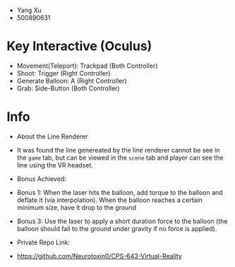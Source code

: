 + Yang Xu
+ 500890631

# Key Interactive (Oculus)
- Movement(Teleport): Trackpad (Both Controller)
- Shoot: Trigger (Right Controller)
- Generate Balloon: A (Right Controller)
- Grab: Side-Button (Both Controller)

# Info
+ About the Line Renderer
+   It was found the line genereated by the line renderer cannot be see in the `game` tab, but can be viewed in the `scene` tab and player can see the line using the VR headset.

+ Bonus Achieved:
+   Bonus 1: When the laser hits the balloon, add torque to the balloon and deflate it (via interpolation). When the balloon reaches a certain minimum size, have it drop to the ground
+   Bonus 3: Use the laser to apply a short duration force to the balloon (the balloon should fall to the ground under gravity if no force is applied).

+ Private Repo Link:
+   https://github.com/Neurotoxin0/CPS-643-Virtual-Reality